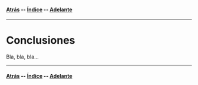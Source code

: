 #### [Atrás](resultados.html) -- [Índice](index.html) -- [Adelante](contacto.html)
***

# Conclusiones

Bla, bla, bla...

***
#### [Atrás](resultados.html) -- [Índice](index.html) -- [Adelante](contacto.html)
